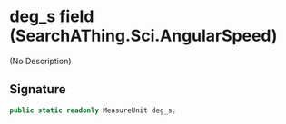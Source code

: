 # deg_s field (SearchAThing.Sci.AngularSpeed)
(No Description)

## Signature
```csharp
public static readonly MeasureUnit deg_s;
```
